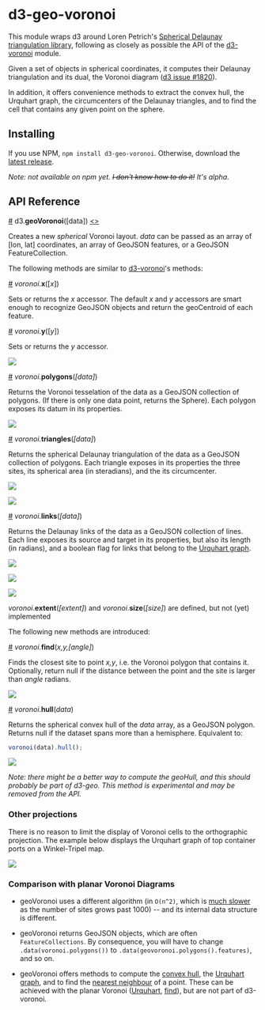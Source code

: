# d3-geo-voronoi

This module wraps d3 around Loren Petrich's [Spherical Delaunay triangulation library](http://lpetrich.org/Science/GeometryDemo/GeometryDemo_GMap.html), following as closely as possible the API of the [d3-voronoi](https://github.com/d3/d3-voronoi/) module.

Given a set of objects in spherical coordinates, it computes their Delaunay triangulation and its dual, the Voronoi diagram ([d3 issue #1820](https://github.com/d3/d3/issues/1820)).

In addition, it offers convenience methods to extract the convex hull, the Urquhart graph, the circumcenters of the Delaunay triangles, and to find the cell that contains any given point on the sphere.


## Installing

If you use NPM, `npm install d3-geo-voronoi`. Otherwise, download the [latest release](https://github.com/d3/d3-geo-voronoi/releases/latest).

_Note: not available on npm yet. <strike>I don't know how to do it!</strike> It's alpha._

## API Reference

<a href="#geo-voronoi" name="geo-voronoi">#</a> d3.<b>geoVoronoi</b>([data])
[<>](https://github.com/d3/d3-geo-voronoi/blob/master/src/geoVoronoi.js "Source")

Creates a new *spherical* Voronoi layout. _data_ can be passed as an array of [lon, lat] coordinates, an array of GeoJSON features, or a GeoJSON FeatureCollection.

The following methods are similar to [d3-voronoi](https://github.com/d3/d3-voronoi/)'s methods:

<a href="#geo_voronoi_x" name="geo_voronoi_x">#</a> <i>voronoi</i>.<b>x</b>([<i>x</i>])

Sets or returns the _x_ accessor. The default _x_ and _y_ accessors are smart enough to recognize GeoJSON objects and return the geoCentroid of each feature.

<a href="#geo_voronoi_y" name="geo_voronoi_y">#</a> <i>voronoi</i>.<b>y</b>([<i>y</i>])

Sets or returns the _y_ accessor.

[![](img/geoVoronoiXY.png)](http://bl.ocks.org/Fil/74295d9ffe097ae4e3c93d7d00377d45)

<a href="#geo_voronoi_polygons" name="geo_voronoi_polygons">#</a> <i>voronoi</i>.<b>polygons</b>(<i>[data]</i>)

Returns the Voronoi tesselation of the data as a GeoJSON collection of polygons. (If there is only one data point, returns the Sphere). Each polygon exposes its datum in its properties.

[![](img/geoVoronoiPolygons.png)](http://bl.ocks.org/Fil/a9ba8d0d023752aa580bd95480b7de60)

<a href="#geo_voronoi_triangles" name="geo_voronoi_triangles">#</a> <i>voronoi</i>.<b>triangles</b>(<i>[data]</i>)

Returns the spherical Delaunay triangulation of the data as a GeoJSON collection of polygons. Each triangle exposes in its properties the three sites, its spherical area (in steradians), and the its circumcenter.


[![](img/geoVoronoiTriangles.png)](http://bl.ocks.org/Fil/b1ef96e4bc991eb274f8d3a0a08932f9)

[![](img/geoVoronoiRadome.png)](http://bl.ocks.org/Fil/955da86d6a935b26d3599ca5e344fb38)


<a href="#geo_voronoi_links" name="geo_voronoi_links">#</a> <i>voronoi</i>.<b>links</b>(<i>[data]</i>)

Returns the Delaunay links of the data as a GeoJSON collection of lines. Each line exposes its source and target in its properties, but also its length (in radians), and a boolean flag for links that belong to the [Urquhart graph](https://en.wikipedia.org/wiki/Urquhart_graph).

[![](img/geoVoronoiUrquhart.png)](http://bl.ocks.org/Fil/1a78acf8b9b40fe8ecbae7b5035acf2b)


[![](img/geoVoronoiCircumcircles.png)](http://bl.ocks.org/Fil/79b9f17979c4070dee3cbba1c5283502)


[![](img/geoVoronoiMars.png)](http://bl.ocks.org/Fil/1c2f954201523af16280db018ddd90cc)


<i>voronoi</i>.<b>extent</b>(<i>[extent]</i>) and <i>voronoi</i>.<b>size</b>(<i>[size]</i>) are defined, but not (yet) implemented


The following new methods are introduced:

<a name="geo_voronoi_find" href="#geo_voronoi_find">#</a> <i>voronoi</i>.<b>find</b>(<i>x,y,[angle]</i>)

Finds the closest site to point *x,y*, i.e. the Voronoi polygon that contains it. Optionally, return null if the distance between the point and the site is larger than *angle* radians.

[![](img/geoVoronoiFind.png)](http://bl.ocks.org/Fil/e94fc45f5ed4dbcc989be1e52b797fdd)


<a name="geo_voronoi_hull" href="#geo_voronoi_hull">#</a> <i>voronoi</i>.<b>hull</b>(<i>data</i>)

Returns the spherical convex hull of the *data* array, as a GeoJSON polygon. Returns null if the dataset spans more than a hemisphere. Equivalent to:

```js
voronoi(data).hull();
```

[![](img/geoVoronoiHull.png)](http://bl.ocks.org/Fil/6a1ed09f6e5648a5451cb130f2b13d20)

_Note: there might be a better way to compute the geoHull, and this should probably be part of d3-geo. This method is experimental and may be removed from the API._


### Other projections

There is no reason to limit the display of Voronoi cells to the orthographic projection. The example below displays the Urquhart graph of top container ports on a Winkel-Tripel map.

[![](img/geoVoronoiPorts.png)](http://bl.ocks.org/Fil/24d5ee71f09ba72893323d803242c38a)



### Comparison with planar Voronoi Diagrams

- geoVoronoi uses a different algorithm (in `O(n^2)`, which is [much slower](https://github.com/Fil/d3-geo-voronoi/issues/1) as the number of sites grows past 1000) -- and its internal data structure is different. 

- geoVoronoi returns GeoJSON objects, which are often `FeatureCollections`. By consequence, you will have to change `.data(voronoi.polygons())` to `.data(geovoronoi.polygons().features)`, and so on.

- geoVoronoi offers methods to compute the [convex hull](#geo_voronoi_hull), the [Urquhart graph](#geo_voronoi_links), and to find the [nearest neighbour](#geo_voronoi_find) of a point. These can be achieved with the planar Voronoi ([Urquhart](http://bl.ocks.org/Fil/df20827f817abd161c768fa18dcafcf5), [find](http://bl.ocks.org/Fil/1b7ddbcd71454d685d1259781968aefc)), but are not part of d3-voronoi.

